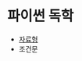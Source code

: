 # 파이썬 독학
- [자료형](https://github.com/minji856/Python/tree/867d0fe2ba1d6dbb030b9893b5210f223fb81ed3/Basic)
- 조건문
